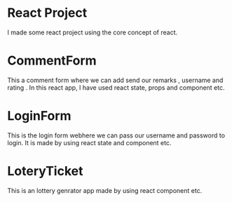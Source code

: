 # React Project 

I made some react project using the core concept of react.

# CommentForm

This  a comment form where we can add send our remarks , username and rating . In this react app, I have used react state, props and component etc.

# LoginForm 

This is the login form webhere we can pass our username and password to login. It is made by using react state and component etc.

# LoteryTicket 

This is an lottery genrator app made by using react component etc.
